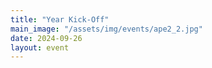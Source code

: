 ```yaml
---
title: "Year Kick-Off"
main_image: "/assets/img/events/ape2_2.jpg"
date: 2024-09-26
layout: event
---
```


